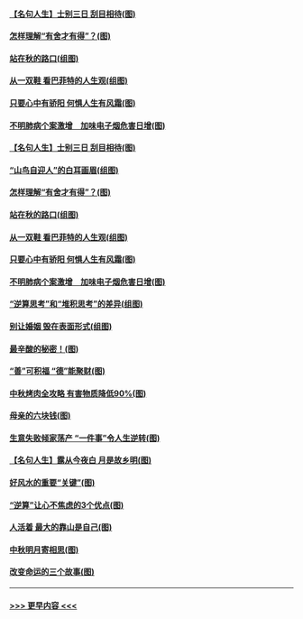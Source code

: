#### [【名句人生】士别三日 刮目相待(图)](../pages/p8/906988.md?t=09151233) 
#### [怎样理解“有舍才有得”？(图)](../pages/p8/906872.md?t=09151233) 
#### [站在秋的路口(组图)](../pages/p8/906914.md?t=09151233) 
#### [从一双鞋 看巴菲特的人生观(组图)](../pages/p8/907311.md?t=09151233) 
#### [只要心中有骄阳 何惧人生有风霜(图)](../pages/p8/907320.md?t=09151233) 
#### [不明肺病个案激增　加味电子烟危害日增(图)](../pages/p8/907307.md?t=09151233) 
#### [【名句人生】士别三日 刮目相待(图)](../pages/p8/906988.md?t=09151233) 
#### [“山鸟自迎人”的白耳画眉(组图)](../pages/p8/907332.md?t=09151233) 
#### [怎样理解“有舍才有得”？(图)](../pages/p8/906872.md?t=09151233) 
#### [站在秋的路口(组图)](../pages/p8/906914.md?t=09151233) 
#### [从一双鞋 看巴菲特的人生观(组图)](../pages/p8/907311.md?t=09151233) 
#### [只要心中有骄阳 何惧人生有风霜(图)](../pages/p8/907320.md?t=09151233) 
#### [不明肺病个案激增　加味电子烟危害日增(图)](../pages/p8/907307.md?t=09151233) 
#### [“逆算思考”和“堆积思考”的差异(组图)](../pages/p8/907229.md?t=09151233) 
#### [别让婚姻 毁在表面形式(组图)](../pages/p8/907118.md?t=09151233) 
#### [最辛酸的秘密！(图)](../pages/p8/906327.md?t=09151233) 
#### [“善”可积福 “德”能聚财(图)](../pages/p8/906906.md?t=09151233) 
#### [中秋烤肉全攻略 有害物质降低90%(图)](../pages/p8/907227.md?t=09151233) 
#### [母亲的六块钱(图)](../pages/p8/907107.md?t=09151233) 
#### [生意失败倾家荡产 “一件事”令人生逆转(图)](../pages/p8/907101.md?t=09151233) 
#### [【名句人生】露从今夜白 月是故乡明(图)](../pages/p8/906558.md?t=09151233) 
#### [好风水的重要“关键”(图)](../pages/p8/907087.md?t=09151233) 
#### [“逆算”让心不焦虑的3个优点(图)](../pages/p8/907070.md?t=09151233) 
#### [人活着 最大的靠山是自己(图)](../pages/p8/906329.md?t=09151233) 
#### [中秋明月寄相思(图)](../pages/p8/906932.md?t=09151233) 
#### [改变命运的三个故事(图)](../pages/p8/906257.md?t=09151233) 

----
#### [ >>> 更早内容 <<< ](../indexes/p8-earlier.md)
